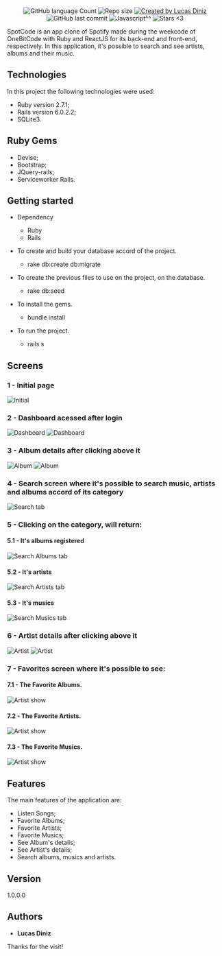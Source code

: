<h1 align="center">
    <img alt="" title="" src="app/javascript/assets/images/logo.png">
</h1>
<p align="center">
  <img alt="GitHub language Count" src="https://img.shields.io/github/languages/count/lcsdiniz/SpotifyClone">

  <img alt="Repo size" src="https://img.shields.io/github/repo-size/lcsdiniz/SpotifyClone">
	
  <a href="https://www.linkedin.com/in/lucas-diniz-santos-henrique-3aa825157/">
    <img alt="Created by Lucas Diniz" src="https://img.shields.io/badge/Created%20by-Lucas%20Diniz-blueviolet">
  </a>

  <a>
    <img alt="GitHub last commit" src="https://img.shields.io/github/last-commit/lcsdiniz/SpotifyClone">
  </a>

  <a>
    <img alt="Javascript^^" src="https://img.shields.io/github/languages/top/lcsdiniz/SpotifyClone">
  </a>
  <img alt="Stars <3" src="https://img.shields.io/github/stars/lcsdiniz/SpotifyClone?style=social">
</p>
SpotCode is an app clone of Spotify made during the weekcode of OneBitCode with Ruby and ReactJS for its back-end and front-end, respectively. In this application, it's possible to search and see artists, albums and their music.

## Technologies
In this project the following technologies were used:
* Ruby version  2.7.1;
* Rails version 6.0.2.2;
* SQLite3.

## Ruby Gems
* Devise;
* Bootstrap;
* JQuery-rails;
* Serviceworker Rails.


## Getting started
* Dependency
  - Ruby  
  - Rails

* To create and build your database accord of the project.
  - rake db:create db:migrate
  
* To create the previous files to use on the project, on the database.
  - rake db:seed
  
* To install the gems.
  - bundle install
  
* To run the project.
  - rails s

## Screens

### 1 - Initial page

![Initial](public/screens/01_initial.png)

### 2 - Dashboard acessed after login

![Dashboard](public/screens/02_dashboard.png)
![Dashboard](public/screens/03_dashboard.png)

### 3 - Album details after clicking above it

![Album](public/screens/04_album.png)
![Album](public/screens/05_album.png)

### 4 - Search screen where it's possible to search music, artists and albums accord of its category

![Search tab](public/screens/08_search.png)

### 5 - Clicking on the category, will return:

  #### 5.1 - It's albums registered

![Search Albums tab](public/screens/09_search.png)

  #### 5.2 - It's artists

![Search Artists tab](public/screens/10_search.png)

  #### 5.3 - It's musics

![Search Musics tab](public/screens/11_search.png)

### 6 - Artist details after clicking above it

![Artist](public/screens/06_artist.png)
![Artist](public/screens/07_artist.png)

### 7 - Favorites screen where it's possible to see:
  #### 7.1 - The Favorite Albums.
![Artist show](public/screens/12_favorites.png)

  #### 7.2 - The Favorite Artists.
![Artist show](public/screens/13_favorites.png)

  #### 7.3 - The Favorite Musics.
![Artist show](public/screens/14_favorites.png)


## Features
The main features of the application are:
* Listen Songs;
* Favorite Albums;
* Favorite Artists;
* Favorite Musics;
* See Album's details;
* See Artist's details;
* Search albums, musics and artists.

 ## Version
 1.0.0.0

 ## Authors
  * **Lucas Diniz** 

 Thanks for the visit!
